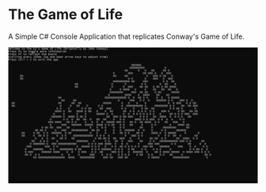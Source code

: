 # The Game of Life
A Simple C# Console Application that replicates Conway's Game of Life.

![Example](/images/example.gif "Example")
